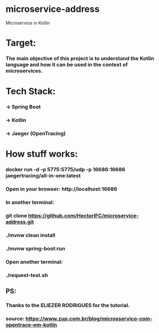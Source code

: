 # microservice-address
Microservice in Kotlin

# Target:

### The main objective of this project is to understand the Kotlin language and how it can be used in the context of microservices.

# Tech Stack:

### -> Spring Boot
### -> Kotlin
### -> Jaeger (OpenTracing)

# How stuff works:

### docker run -d -p 5775:5775/udp -p 16686:16686 jaegertracing/all-in-one:latest

### Open in your browser: http://localhost:16686

### In another terminal:

### git clone https://github.com/HectorIFC/microservice-address.git

### ./mvnw clean install

### ./mvnw spring-boot:run

### Open another terminal:

### ./request-test.sh

## PS:
### Thanks to the ELIEZER RODRIGUES for the tutorial.
### source: https://www.zup.com.br/blog/microsservico-com-opentrace-em-kotlin
